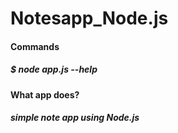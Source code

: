 # **Notesapp_Node.js**

#### **Commands**
##### $ node app.js --help

#### **What app does?**
##### simple note app using Node.js
